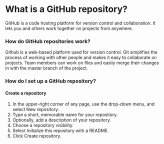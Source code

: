 # What is a GitHub repository?
GitHub is a code hosting platform for version control and collaboration. It lets you and others work together on projects from anywhere. 
### How do GitHub repositories work?
Github is a web-based platform used for version control. Git simplifies the process of working with other people and makes it easy to collaborate on projects. Team members can work on files and easily merge their changes in with the master branch of the project.
### How do I set up a GitHub repository?

#### Create a repository
1. In the upper-right corner of any page, use the drop-down menu, and select New repository.<br/>
2. Type a short, memorable name for your repository.<br/>
3. Optionally, add a description of your repository.<br/>
4. Choose a repository visibility.<br/>
5. Select Initialize this repository with a README.<br/>
6. Click Create repository.<br/>
